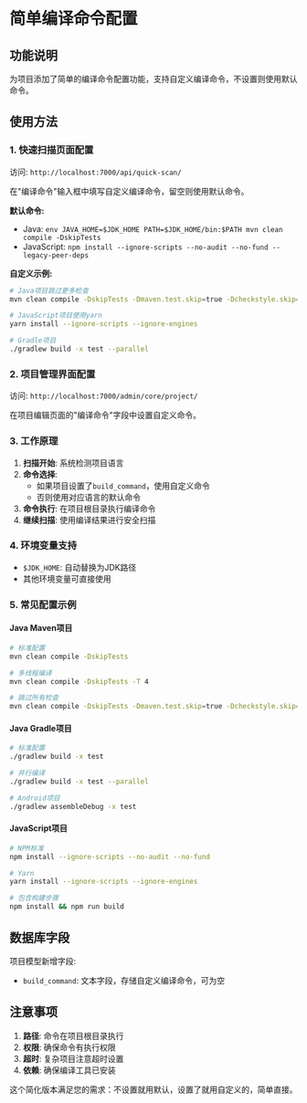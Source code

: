 # 简单编译命令配置

## 功能说明

为项目添加了简单的编译命令配置功能，支持自定义编译命令，不设置则使用默认命令。

## 使用方法

### 1. 快速扫描页面配置

访问: `http://localhost:7000/api/quick-scan/`

在"编译命令"输入框中填写自定义编译命令，留空则使用默认命令。

**默认命令:**
- Java: `env JAVA_HOME=$JDK_HOME PATH=$JDK_HOME/bin:$PATH mvn clean compile -DskipTests`
- JavaScript: `npm install --ignore-scripts --no-audit --no-fund --legacy-peer-deps`

**自定义示例:**
```bash
# Java项目跳过更多检查
mvn clean compile -DskipTests -Dmaven.test.skip=true -Dcheckstyle.skip=true

# JavaScript项目使用yarn
yarn install --ignore-scripts --ignore-engines

# Gradle项目
./gradlew build -x test --parallel
```

### 2. 项目管理界面配置

访问: `http://localhost:7000/admin/core/project/`

在项目编辑页面的"编译命令"字段中设置自定义命令。

### 3. 工作原理

1. **扫描开始**: 系统检测项目语言
2. **命令选择**: 
   - 如果项目设置了`build_command`，使用自定义命令
   - 否则使用对应语言的默认命令
3. **命令执行**: 在项目根目录执行编译命令
4. **继续扫描**: 使用编译结果进行安全扫描

### 4. 环境变量支持

- `$JDK_HOME`: 自动替换为JDK路径
- 其他环境变量可直接使用

### 5. 常见配置示例

#### Java Maven项目
```bash
# 标准配置
mvn clean compile -DskipTests

# 多线程编译
mvn clean compile -DskipTests -T 4

# 跳过所有检查
mvn clean compile -DskipTests -Dmaven.test.skip=true -Dcheckstyle.skip=true -Dpmd.skip=true
```

#### Java Gradle项目
```bash
# 标准配置
./gradlew build -x test

# 并行编译
./gradlew build -x test --parallel

# Android项目
./gradlew assembleDebug -x test
```

#### JavaScript项目
```bash
# NPM标准
npm install --ignore-scripts --no-audit --no-fund

# Yarn
yarn install --ignore-scripts --ignore-engines

# 包含构建步骤
npm install && npm run build
```

## 数据库字段

项目模型新增字段:
- `build_command`: 文本字段，存储自定义编译命令，可为空

## 注意事项

1. **路径**: 命令在项目根目录执行
2. **权限**: 确保命令有执行权限
3. **超时**: 复杂项目注意超时设置
4. **依赖**: 确保编译工具已安装

这个简化版本满足您的需求：不设置就用默认，设置了就用自定义的，简单直接。